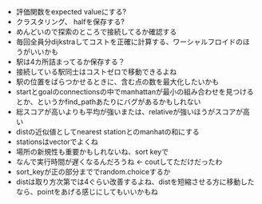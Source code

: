- 評価関数をexpected valueにする?
- クラスタリング、 halfを保存する?
- めんどいので探索のところで接続してるか確認する
- 毎回全員分dijkstraしてコストを正確に計算する、ワーシャルフロイドのほうがいいかも
- 駅は4カ所詰まってるか保存する？
- 接続している駅同士はコストゼロで移動できるよね
- 駅の位置をばらつかせるときに、含む点の数を最大化したいかも
- startとgoalのconnectionsの中でmanhattanが最小の組み合わせを見つけるとか、というかfind_pathあたりにバグがあるかもしれない
- 総スコアが高いよりも平均が強いまたは、relativeが強いほうがスコアが高い
- distの近似値としてnearest stationとのmanhatの和にする
- stationsはvectorでよくね
- 場所の新規性も重要かもしれないね、sort keyで
- なんで実行時間が遅くなるんだろうね <- coutしてただけだったわ
- sort_keyが正の部分まででrandom.choiceするか
- distは取り方次第では4ぐらい改善するよね、distを短縮させる方に移動したなら、pointをあげる感じにしてもいいかもね